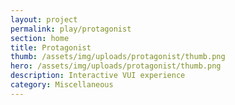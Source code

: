 ```yaml
---
layout: project
permalink: play/protagonist
section: home
title: Protagonist
thumb: /assets/img/uploads/protagonist/thumb.png
hero: /assets/img/uploads/protagonist/thumb.png
description: Interactive VUI experience
category: Miscellaneous
---
```

